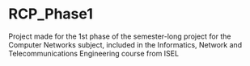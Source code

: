 # RCP_Phase1
 Project made for the 1st phase of the semester-long project for the Computer Networks subject, included in the Informatics, Network and Telecommunications Engineering course from ISEL
